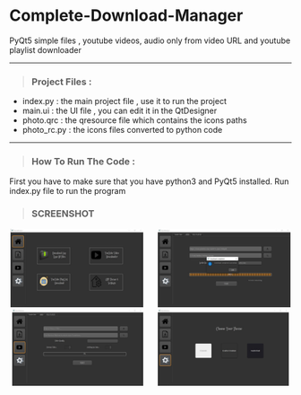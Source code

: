 # Complete-Download-Manager
PyQt5 simple files , youtube videos, audio only from video URL and youtube playlist downloader


--------------------------------------------------------------------------
> ### Project Files :
 - index.py : the main project file , use it to run the project
 - main.ui : the UI file , you can edit it in the QtDesigner
 - photo.qrc : the qresource file which contains the icons paths
 - photo_rc.py : the icons files converted to python code


-----------------------------------------------------------------
> ### How To Run The Code :
First you have to make sure that you have python3 and PyQt5 installed.
Run index.py file to run the program

> ### SCREENSHOT

<div align="center">
        <img width="47%" src="ScreenShot/Home.jpg" alt="Home screen" title="Home screen"</img>
        <img height="0" width="18px">
        <img width="47%" src="ScreenShot/Audio_Downloaded.jpg" alt="Audio screen" title="Audio screen"></img>
</div>

<div align="center">
        <img width="46.4%" src="ScreenShot/playlist.jpg" alt="Playlist screen" title="Playlist screen"</img>
        <img height="0" width="18px">
        <img width="46.4%" src="ScreenShot/Theme.jpg" alt="Theme screen" title="Theme screen"></img>
</div>
